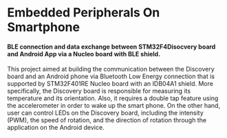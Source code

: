 # Embedded Peripherals On Smartphone
#### BLE connection and data exchange between STM32F4Disocvery board and Android App via a Nucleo board with BLE shield.

This project aimed at building the communication between the Discovery board and an Android phone via Bluetooth Low Energy connection that is supported by STM32F401RE Nucleo board with an IDB04A1 shield. More specifically, the Discovery board is responsible for measuring its temperature and its orientation. Also, it requires a double tap feature using the accelerometer in order to wake up the smart phone. On the other hand, user can control LEDs on the Discovery board, including the intensity (PWM), the speed of rotation, and the direction of rotation through the application on the Android device.
